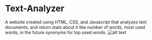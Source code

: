# Text-Analyzer
A website created using HTML, CSS, and Javascript that analyzes text documents, and return stats about it like number of words, most used words, in the future synonyms for top used words. 
![alt text](https://raw.github.com/ataffe/Text-Analyzer/master/websiteImage2.0.PNG)

